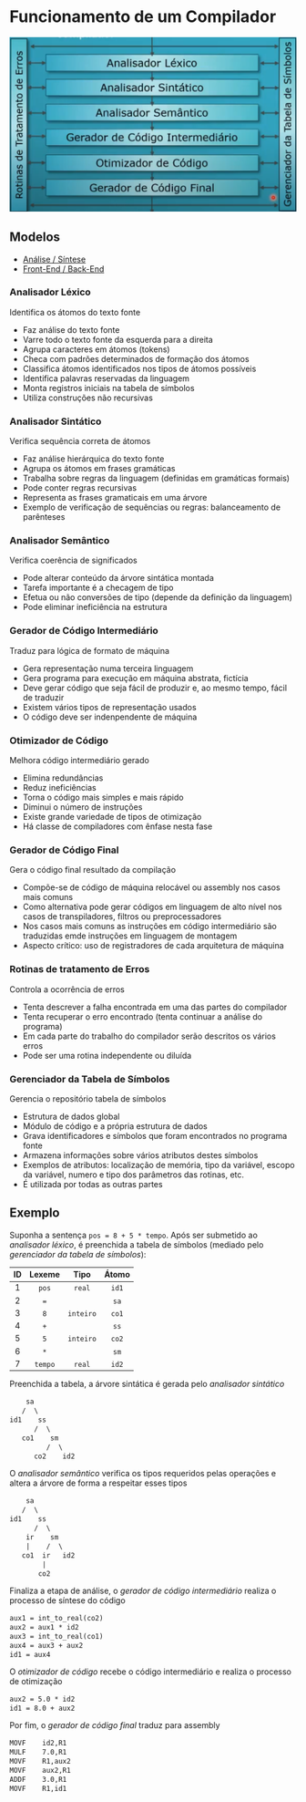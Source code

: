# **Funcionamento de um Compilador**

![Esquema das partes de um compilador](./modelo-geral.png)

## Modelos

- [Análise / Síntese](/conceitos-basicos/funcionamento-de-um-compilador/analise-sintese)
- [Front-End / Back-End](/conceitos-basicos/functionamento-de-um-compilador/front-end-back-end)

### **Analisador Léxico**

Identifica os átomos do texto fonte

- Faz análise do texto fonte
- Varre todo o texto fonte da esquerda para a direita
- Agrupa caracteres em átomos (tokens)
- Checa com padrões determinados de formação dos átomos
- Classifica átomos identificados nos tipos de átomos possíveis
- Identifica palavras reservadas da linguagem
- Monta registros iniciais na tabela de símbolos
- Utiliza construções não recursivas

### **Analisador Sintático**

Verifica sequência correta de átomos

- Faz análise hierárquica do texto fonte
- Agrupa os átomos em frases gramáticas
- Trabalha sobre regras da linguagem (definidas em gramáticas formais)
- Pode conter regras recursivas
- Representa as frases gramaticais em uma árvore
- Exemplo de verificação de sequências ou regras: balanceamento de parênteses

### **Analisador Semântico**

Verifica coerência de significados

- Pode alterar conteúdo da árvore sintática montada
- Tarefa importante é a checagem de tipo
- Efetua ou não conversões de tipo (depende da definição da linguagem)
- Pode eliminar ineficiência na estrutura

### **Gerador de Código Intermediário**

Traduz para lógica de formato de máquina

- Gera representação numa terceira linguagem
- Gera programa para execução em máquina abstrata, fictícia
- Deve gerar código que seja fácil de produzir e, ao mesmo tempo, fácil de traduzir
- Existem vários tipos de representação usados
- O código deve ser indenpendente de máquina

### **Otimizador de Código**

Melhora código intermediário gerado

- Elimina redundâncias
- Reduz ineficiências
- Torna o código mais simples e mais rápido
- Diminui o número de instruções
- Existe grande variedade de tipos de otimização
- Há classe de compiladores com ênfase nesta fase

### **Gerador de Código Final**

Gera o código final resultado da compilação

- Compõe-se de código de máquina relocável ou assembly nos casos mais comuns
- Como alternativa pode gerar códigos em linguagem de alto nível nos casos de transpiladores, filtros ou preprocessadores
- Nos casos mais comuns as instruções em código intermediário são traduzidas emde instruções em linguagem de montagem
- Aspecto crítico: uso de registradores de cada arquitetura de máquina

### **Rotinas de tratamento de Erros**

Controla a ocorrência de erros

- Tenta descrever a falha encontrada em uma das partes do compilador
- Tenta recuperar o erro encontrado (tenta continuar a análise do programa)
- Em cada parte do trabalho do compilador serão descritos os vários erros
- Pode ser uma rotina independente ou diluída

### **Gerenciador da Tabela de Símbolos**

Gerencia o repositório tabela de símbolos

- Estrutura de dados global
- Módulo de código e a própria estrutura de dados
- Grava identificadores e símbolos que foram encontrados no programa fonte
- Armazena informações sobre vários atributos destes símbolos
- Exemplos de atributos: localização de memória, tipo da variável, escopo da variável, numero e tipo dos parâmetros das rotinas, etc.
- É utilizada por todas as outras partes

## **Exemplo**

Suponha a sentença `pos = 8 + 5 * tempo`. Após ser submetido ao _analisador léxico_, é preenchida a tabela de símbolos (mediado pelo _gerenciador da tabela de símbolos_):

| ID  | Lexeme  |   Tipo    | Átomo |
| :-: | :-----: | :-------: | :---: |
|  1  |  `pos`  |  `real`   | `id1` |
|  2  |   `=`   |           | `sa`  |
|  3  |   `8`   | `inteiro` | `co1` |
|  4  |   `+`   |           | `ss`  |
|  5  |   `5`   | `inteiro` | `co2` |
|  6  |   `*`   |           | `sm`  |
|  7  | `tempo` |  `real`   | `id2` |

Preenchida a tabela, a árvore sintática é gerada pelo _analisador sintático_

```
    sa
   /  \
id1    ss
      /  \
   co1    sm
         /  \
      co2    id2
```

O _analisador semântico_ verifica os tipos requeridos pelas operações e altera a árvore de forma a respeitar esses tipos

```
    sa
   /  \
id1    ss
      /  \
    ir    sm
    |    /  \
   co1  ir   id2
        |
       co2
```

Finaliza a etapa de análise, o _gerador de código intermediário_ realiza o processo de síntese do código

```
aux1 = int_to_real(co2)
aux2 = aux1 * id2
aux3 = int_to_real(co1)
aux4 = aux3 + aux2
id1 = aux4
```

O _otimizador de código_ recebe o código intermediário e realiza o processo de otimização

```
aux2 = 5.0 * id2
id1 = 8.0 + aux2
```

Por fim, o _gerador de código final_ traduz para assembly

```
MOVF    id2,R1
MULF    7.0,R1
MOVF    R1,aux2
MOVF    aux2,R1
ADDF    3.0,R1
MOVF    R1,id1
```
